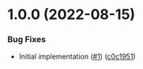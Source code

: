# 1.0.0 (2022-08-15)


### Bug Fixes

* Initial implementation ([#1](https://github.com/catalystsquad/envoy-authorization-utilities/issues/1)) ([c0c1951](https://github.com/catalystsquad/envoy-authorization-utilities/commit/c0c1951ef5f1841b5298565a90530e96bd638829))
